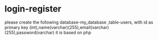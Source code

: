 # login-register
please create the following
database-my_database
,table-users,
with id as primary key (int),name(varchar)(255),email(varchar)(255),password(varchar)
it is based on php
